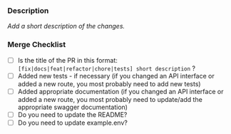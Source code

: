 ### Description

_Add a short description of the changes._

### Merge Checklist

- [ ] Is the title of the PR in this format: `[fix|docs|feat|refactor|chore|tests] short description` ?
- [ ] Added new tests - if necessary (if you changed an API interface or added a new route, you most probably need to add new tests)
- [ ] Added appropriate documentation (if you changed an API interface or added a new route, you most probably need to update/add the appropriate swagger documentation)
- [ ] Do you need to update the README?
- [ ] Do you need to update example.env?
